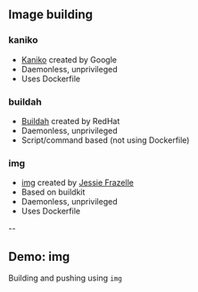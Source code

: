 ## Image building

### kaniko

- [Kaniko](https://github.com/GoogleContainerTools/kaniko) created by Google
- Daemonless, unprivileged
- Uses Dockerfile

### buildah

- [Buildah](https://github.com/containers/buildah) created by RedHat
- Daemonless, unprivileged
- Script/command based (not using Dockerfile)

### img

- [img](https://github.com/genuinetools/img) created by [Jessie Frazelle](https://blog.jessfraz.com/)
- Based on buildkit
- Daemonless, unprivileged
- Uses Dockerfile

--

## Demo: img

Building and pushing using `img`

<!-- include: img-0.command -->

<!-- include: img-1.command -->

<!-- include: img-2.command -->
